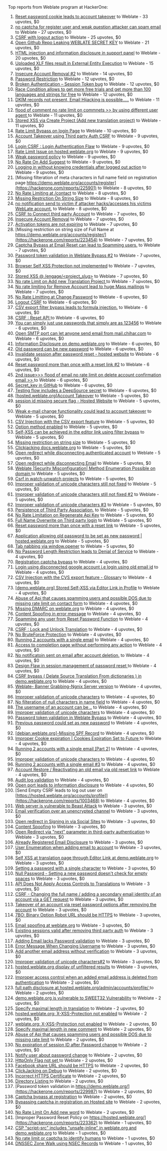 Top reports from Weblate program at HackerOne:

1. [Reset password cookie leads to account takeover](https://hackerone.com/reports/1004536) to Weblate - 33 upvotes, $0
2. [no captcha for register user and weak question attacker can spam email](https://hackerone.com/reports/236398) to Weblate - 27 upvotes, $0
3. [CSRF with logout action](https://hackerone.com/reports/1971589) to Weblate - 25 upvotes, $0
4. [Open Github Repo Leaking WEBLATE SECRET KEY](https://hackerone.com/reports/942146) to Weblate - 21 upvotes, $0
5. [HTML injection and information disclosure in support panel](https://hackerone.com/reports/634312) to Weblate - 20 upvotes, $0
6. [Uploaded XLF files result in External Entity Execution](https://hackerone.com/reports/232614) to Weblate - 15 upvotes, $0
7. [Insecure Account Removal #2](https://hackerone.com/reports/229532) to Weblate - 14 upvotes, $0
8. [Password Restriction](https://hackerone.com/reports/229920) to Weblate - 12 upvotes, $0
9. [Broken Authentication – Session Token bug](https://hackerone.com/reports/400826) to Weblate - 12 upvotes, $0
10. [Race Condition allows to get more free trials and get more than 100 languages and strings for free](https://hackerone.com/reports/1087188) to Weblate - 12 upvotes, $0
11. [DKIM records not present, Email Hijacking is possible.....](https://hackerone.com/reports/253926) to Weblate - 11 upvotes, $0
12. [flood of comment no rate  limit on commnets \>\>  by using different user agent ](https://hackerone.com/reports/404035) to Weblate - 11 upvotes, $0
13. [Stored XSS via Create Project (Add new translation project)](https://hackerone.com/reports/610219) to Weblate - 11 upvotes, $0
14. [Rate Limit Bypass on login Page](https://hackerone.com/reports/224460) to Weblate - 10 upvotes, $0
15. [Account Takeover using Third party Auth CSRF](https://hackerone.com/reports/225653) to Weblate - 9 upvotes, $0
16. [Login CSRF : Login Authentication Flaw](https://hackerone.com/reports/229528) to Weblate - 9 upvotes, $0
17. [Rate Limit Issue on hosted.weblate.org](https://hackerone.com/reports/229825) to Weblate - 9 upvotes, $0
18. [Weak password policy](https://hackerone.com/reports/224572) to Weblate - 9 upvotes, $0
19. [No Rate On Add Suggest](https://hackerone.com/reports/481654) to Weblate - 9 upvotes, $0
20. [Logging in without knowing credentials after logged out action](https://hackerone.com/reports/1971610) to Weblate - 9 upvotes, $0
21. [Missing filteration of meta characters in full name field on registration page https://demo.weblate.org/accounts/register](https://hackerone.com/reports/225901) to Weblate - 8 upvotes, $0
22. [No Rate Limiting at /contact](https://hackerone.com/reports/229511) to Weblate - 8 upvotes, $0
23. [Missing Restriction On String Size](https://hackerone.com/reports/257376) to Weblate - 8 upvotes, $0
24. [no notification send to victim if attacker hacks/accesses his victims WebLate account.](https://hackerone.com/reports/282772) to Weblate - 8 upvotes, $0
25. [CSRF to Connect third party Account](https://hackerone.com/reports/225100) to Weblate - 7 upvotes, $0
26. [Insecure Account Removal](https://hackerone.com/reports/223355) to Weblate - 7 upvotes, $0
27. [Activation tokens are not expiring](https://hackerone.com/reports/223339) to Weblate - 7 upvotes, $0
28. [Missing restriction on string size of Full Name at https://demo.weblate.org/accounts/register/](https://hackerone.com/reports/223454) to Weblate - 7 upvotes, $0
29. [Captcha Bypass at Email Reset can lead to Spamming users.](https://hackerone.com/reports/229541) to Weblate - 7 upvotes, $0
30. [Password token validation in Weblate Bypass #2](https://hackerone.com/reports/244287) to Weblate - 7 upvotes, $0
31. [Browser Self XSS Protection not implemented](https://hackerone.com/reports/400781) to Weblate - 7 upvotes, $0
32. [Stored XSS @ /engage/\<project_slug\>](https://hackerone.com/reports/472391) to Weblate - 7 upvotes, $0
33. [No rate Limit on Add new Translation Project ](https://hackerone.com/reports/1238749) to Weblate - 7 upvotes, $0
34. [No rate limiting for Remove Account lead to huge Mass mailings](https://hackerone.com/reports/1723445) to Weblate - 7 upvotes, $0
35. [No Rate Limitting at Change Password](https://hackerone.com/reports/223694) to Weblate - 6 upvotes, $0
36. [Logout CSRF](https://hackerone.com/reports/223329) to Weblate - 6 upvotes, $0
37. [CSV export filter bypass leads to formula injection.](https://hackerone.com/reports/223999) to Weblate - 6 upvotes, $0
38. [CSRF : Reset API ](https://hackerone.com/reports/223333) to Weblate - 6 upvotes, $0
39. [You can simply just use passwords that simply are as 123456](https://hackerone.com/reports/223374) to Weblate - 6 upvotes, $0
40. [Open SMTP port can let anyone send email from mail.chihar.com](https://hackerone.com/reports/223435) to Weblate - 6 upvotes, $0
41. [Information Disclosure on demo.weblate.org](https://hackerone.com/reports/229620) to Weblate - 6 upvotes, $0
42. [Old password can be new password](https://hackerone.com/reports/229577) to Weblate - 6 upvotes, $0
43. [Invalidate session after password reset - hosted website](https://hackerone.com/reports/224362) to Weblate - 6 upvotes, $0
44. [Reset password more than once with a reset link #2](https://hackerone.com/reports/245450) to Weblate - 6 upvotes, $0
45. [2nd issue\>\>\> flood of email  no rate limit on delete account confirmation email \>\> ](https://hackerone.com/reports/404713) to Weblate - 6 upvotes, $0
46. [Secret_key in GitHub](https://hackerone.com/reports/926093) to Weblate - 6 upvotes, $0
47. [Testing flow includes a DeepSource secret](https://hackerone.com/reports/1927499) to Weblate - 6 upvotes, $0
48. [[hosted.weblate.org]Account Takeover](https://hackerone.com/reports/223637) to Weblate - 5 upvotes, $0
49. [session id missing secure flag - Hosted Website](https://hackerone.com/reports/224379) to Weblate - 5 upvotes, $0
50. [Weak e-mail change functionality could lead to account takeover](https://hackerone.com/reports/223461) to Weblate - 5 upvotes, $0
51. [CSV Injection with the CSV export feature](https://hackerone.com/reports/223344) to Weblate - 5 upvotes, $0
52. [Option method enabled](https://hackerone.com/reports/230194) to Weblate - 5 upvotes, $0
53. [Self-XSS can be achieved in the editor link using filter bypass](https://hackerone.com/reports/229735) to Weblate - 5 upvotes, $0
54. [Missing restriction on string size](https://hackerone.com/reports/229796) to Weblate - 5 upvotes, $0
55. [Clickjacking docs.weblate.org](https://hackerone.com/reports/223391) to Weblate - 5 upvotes, $0
56. [Open redirect while disconnecting authenticated account](https://hackerone.com/reports/224317) to Weblate - 5 upvotes, $0
57. [Open redirect while disconnecting Email](https://hackerone.com/reports/238117) to Weblate - 5 upvotes, $0
58. [Weblate |Security Misconfiguration| Method Enumeration Possible on domain ](https://hackerone.com/reports/230648) to Weblate - 5 upvotes, $0
59. [Csrf in watch-unwatch projects](https://hackerone.com/reports/229405) to Weblate - 5 upvotes, $0
60. [Improper validation of unicode characters still not fixed](https://hackerone.com/reports/241596) to Weblate - 5 upvotes, $0
61. [Improper validation of unicode characters still not fixed #2](https://hackerone.com/reports/243611) to Weblate - 5 upvotes, $0
62. [Improper validation of unicode characters #3](https://hackerone.com/reports/243635) to Weblate - 5 upvotes, $0
63. [Persistence of Third Party Association.](https://hackerone.com/reports/241623) to Weblate - 5 upvotes, $0
64. [No Rate Limitation on Regenerate Api Key](https://hackerone.com/reports/243619) to Weblate - 5 upvotes, $0
65. [Full Name Overwrite on Third party login](https://hackerone.com/reports/241598) to Weblate - 5 upvotes, $0
66. [Reset password more than once with a reset link](https://hackerone.com/reports/243594) to Weblate - 5 upvotes, $0
67. [ Application allowing old password to be set as new password | hosted.weblate.org](https://hackerone.com/reports/264934) to Weblate - 5 upvotes, $0
68. [Tab nabbing via window.opener](https://hackerone.com/reports/403891) to Weblate - 5 upvotes, $0
69. [No Password Length Restriction leads to Denial of Service](https://hackerone.com/reports/223854) to Weblate - 4 upvotes, $0
70. [Registration captcha bypass](https://hackerone.com/reports/223324) to Weblate - 4 upvotes, $0
71. [Login using disconnected google account i.e login using old email id](https://hackerone.com/reports/223427) to Weblate - 4 upvotes, $0
72. [CSV Injection with the CVS export feature - Glossary](https://hackerone.com/reports/224291) to Weblate - 4 upvotes, $0
73. [[demo.weblate.org] Stored Self-XSS via Editor Link in Profile](https://hackerone.com/reports/223331) to Weblate - 4 upvotes, $0
74. [Abuse of Api that causes spamming users and possible DOS due to missing rate limit on contact form](https://hackerone.com/reports/223542) to Weblate - 4 upvotes, $0
75. [Missing DMARC on weblate.org](https://hackerone.com/reports/223545) to Weblate - 4 upvotes, $0
76. [Content Spoofing in error message](https://hackerone.com/reports/223456) to Weblate - 4 upvotes, $0
77. [Spamming any user from Reset Password Function](https://hackerone.com/reports/223525) to Weblate - 4 upvotes, $0
78. [CSRF : Lock and Unlock Translation](https://hackerone.com/reports/223345) to Weblate - 4 upvotes, $0
79. [No BruteForce Protection](https://hackerone.com/reports/223337) to Weblate - 4 upvotes, $0
80. [Running 2 accounts with a single email](https://hackerone.com/reports/224072) to Weblate - 4 upvotes, $0
81. [Access to completion page without performing any action](https://hackerone.com/reports/223846) to Weblate - 4 upvotes, $0
82. [No notificatoin sent on email after account deletion.](https://hackerone.com/reports/229909) to Weblate - 4 upvotes, $0
83. [Design Flaw in session management of password reset ](https://hackerone.com/reports/229417) to Weblate - 4 upvotes, $0
84. [CSRF bypass ( Delate Source Translation From dictionaries ) in demo.weblate.org](https://hackerone.com/reports/230863) to Weblate - 4 upvotes, $0
85. [Weblate- Banner Grabbing-Ngnix Server version](https://hackerone.com/reports/230633) to Weblate - 4 upvotes, $0
86. [Improper validation of unicode characters](https://hackerone.com/reports/229483) to Weblate - 4 upvotes, $0
87. [No filteration of null characters in name field](https://hackerone.com/reports/242945) to Weblate - 4 upvotes, $0
88. [The username of an account can be ..](https://hackerone.com/reports/243609) to Weblate - 4 upvotes, $0
89. [Improper validation of unicode characters](https://hackerone.com/reports/242171) to Weblate - 4 upvotes, $0
90. [Password token validation in Weblate Bypass](https://hackerone.com/reports/243842) to Weblate - 4 upvotes, $0
91. [Previous password could set as new password](https://hackerone.com/reports/243616) to Weblate - 4 upvotes, $0
92. [[debian.weblate.org]-Missing SPF Record](https://hackerone.com/reports/245518) to Weblate - 4 upvotes, $0
93. [Improper Cookie expiration | Cookies Expiration Set to Future ](https://hackerone.com/reports/232306) to Weblate - 4 upvotes, $0
94. [Running 2 accounts with a single email [Part 2]](https://hackerone.com/reports/241608) to Weblate - 4 upvotes, $0
95. [Improper validation of unicode characters ](https://hackerone.com/reports/278718) to Weblate - 4 upvotes, $0
96. [Running 2 accounts with a single email #3](https://hackerone.com/reports/245304) to Weblate - 4 upvotes, $0
97. [ Account Restore / Reactivating an old email via old reset link](https://hackerone.com/reports/275303) to Weblate - 4 upvotes, $0
98. [Audit log validation](https://hackerone.com/reports/296632) to Weblate - 4 upvotes, $0
99. [Open port leads to information disclosure](https://hackerone.com/reports/223421) to Weblate - 4 upvotes, $0
100. [Send Empty CSRF leads to log out user on [https://hosted.weblate.org/accounts/profile]](https://hackerone.com/reports/1003468) to Weblate - 4 upvotes, $0
101. [Web server is vulnerable to Beast Attack](https://hackerone.com/reports/223350) to Weblate - 3 upvotes, $0
102. [Email verification over an unencrypted channel](https://hackerone.com/reports/224287) to Weblate - 3 upvotes, $0
103. [Open redirect in Signing in via Social Sites](https://hackerone.com/reports/223718) to Weblate - 3 upvotes, $0
104. [Content Spoofing](https://hackerone.com/reports/223630) to Weblate - 3 upvotes, $0
105. [Open Redirect via "next" parameter in third-party authentication](https://hackerone.com/reports/223326) to Weblate - 3 upvotes, $0
106. [Already Registered Email Disclosure](https://hackerone.com/reports/223343) to Weblate - 3 upvotes, $0
107. [User Enumeration when adding email to account](https://hackerone.com/reports/223531) to Weblate - 3 upvotes, $0
108. [Self XSS at translation page through Editor Link at demo.weblate.org](https://hackerone.com/reports/223692) to Weblate - 3 upvotes, $0
109. [Setting a password with a single character](https://hackerone.com/reports/223851) to Weblate - 3 upvotes, $0
110. [Null Password - Setting a new password doesn't check for empty spaces](https://hackerone.com/reports/223618) to Weblate - 3 upvotes, $0
111. [API Does Not Apply Access Controls to Translations](https://hackerone.com/reports/232994) to Weblate - 3 upvotes, $0
112. [CSRF - Changing the full name / adding a secondary email identity of an account via a GET request](https://hackerone.com/reports/223367) to Weblate - 3 upvotes, $0
113. [Takeover of an account via reset password options after removing the account](https://hackerone.com/reports/230076) to Weblate - 3 upvotes, $0
114. [7BO: Binary Option Robot URL should be HTTPS](https://hackerone.com/reports/225722) to Weblate - 3 upvotes, $0
115. [Email spoofing at weblate.org](https://hackerone.com/reports/224186) to Weblate - 3 upvotes, $0
116. [Existing sessions valid after removing third party auth](https://hackerone.com/reports/223475) to Weblate - 3 upvotes, $0
117. [Adding Email lacks Password validation](https://hackerone.com/reports/229869) to Weblate - 3 upvotes, $0
118. [Error Message When Changing Username](https://hackerone.com/reports/243664) to Weblate - 3 upvotes, $0
119. [Add another email address without verification](https://hackerone.com/reports/265987) to Weblate - 3 upvotes, $0
120. [Improper validation of unicode characters#2](https://hackerone.com/reports/279945) to Weblate - 3 upvotes, $0
121. [hosted.weblate.org display of unfiltered results](https://hackerone.com/reports/1454552) to Weblate - 3 upvotes, $0
122. [Improper access control when an added email address is deleted from authentication](https://hackerone.com/reports/223434) to Weblate - 2 upvotes, $0
123. [full path disclosure at hosted.weblate.org/admin/accounts/profile/ ](https://hackerone.com/reports/225495) to Weblate - 2 upvotes, $0
124. [demo.weblate.org is vulnerable to SWEET32 Vulnerability](https://hackerone.com/reports/223653) to Weblate - 2 upvotes, $0
125. [Specify maximal length in translation](https://hackerone.com/reports/224015) to Weblate - 2 upvotes, $0
126. [hosted.weblate.org: X-XSS-Protection not enabled](https://hackerone.com/reports/223396) to Weblate - 2 upvotes, $0
127. [weblate.org: X-XSS-Protection not enabled](https://hackerone.com/reports/223723) to Weblate - 2 upvotes, $0
128. [Specify maximal length in new comment](https://hackerone.com/reports/223931) to Weblate - 2 upvotes, $0
129. [Abuse of Api that causes spamming users and possible DOS due to missing rate limit](https://hackerone.com/reports/223557) to Weblate - 2 upvotes, $0
130. [No expiration of session ID after Password change](https://hackerone.com/reports/223327) to Weblate - 2 upvotes, $0
131. [Notify user about password change](https://hackerone.com/reports/223609) to Weblate - 2 upvotes, $0
132. [HttpOnly Flag not set ](https://hackerone.com/reports/224006) to Weblate - 2 upvotes, $0
133. [Facebook share URL should be HTTPS](https://hackerone.com/reports/225769) to Weblate - 2 upvotes, $0
134. [ClickJacking on Debug](https://hackerone.com/reports/225555) to Weblate - 2 upvotes, $0
135. [Incorrect HTTPS Certificate](https://hackerone.com/reports/225540) to Weblate - 2 upvotes, $0
136. [Directory Listing ](https://hackerone.com/reports/223384) to Weblate - 2 upvotes, $0
137. [Password token validation in https://demo.weblate.org/](https://hackerone.com/reports/229987) to Weblate - 2 upvotes, $0
138. [Captcha bypass at registration](https://hackerone.com/reports/229584) to Weblate - 2 upvotes, $0
139. [Bypassing captcha in registration on Hosted site](https://hackerone.com/reports/224342) to Weblate - 2 upvotes, $0
140. [No Rate Limit  On Add new word](https://hackerone.com/reports/479021) to Weblate - 2 upvotes, $0
141. [Improper Password Reset Policy on https://hosted.weblate.org/](https://hackerone.com/reports/223362) to Weblate - 1 upvotes, $0
142. [CSP "script-src" includes "unsafe-inline" in weblate.org and demo.weblate.org](https://hackerone.com/reports/231062) to Weblate - 1 upvotes, $0
143. [No rate limit or captcha to identify humans](https://hackerone.com/reports/257384) to Weblate - 1 upvotes, $0
144. [DNSSEC Zone Walk using NSEC Records](https://hackerone.com/reports/228471) to Weblate - 1 upvotes, $0
